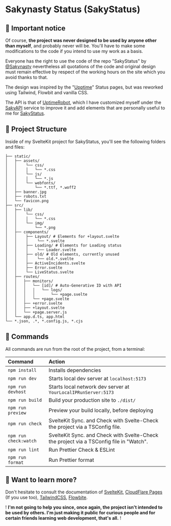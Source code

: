 # Sakynasty Status (SakyStatus)

## 🚧 Important notice

Of course, **the project was never designed to be used by anyone other than myself**, and probably never will be. You'll have to make some modifications to the code if you intend to use my work as a basis.

Everyone has the right to use the code of the repo "SakyStatus" by [@Sakynasty](https://github.com/sakynasty) nevertheless all quotations of the code and original design must remain effective by respect of the working hours on the site which you avoid thanks to that.

The design was inspired by the "[Upptime](https://upptime.js.org/?ref=status.sakynasty.com)" Status pages, but was reworked using Tailwind, Flowbit and vanilla CSS.

The API is that of [UptimeRobot](https://uptimerobot.com/?rid=c0a0c47070eff7), which I have customized myself under the [SakyAPI](https://api.sakynasty.com/api/uptimerobot/monitors?ref=status.sakynasty.com) service to improve it and add elements that are personally useful to me for [SakyStatus](https://status.sakynasty.com).

## 🚀 Project Structure

Inside of my SvelteKit project for SakyStatus, you'll see the following folders and files:

```/
├── static/
│   ├── assets/
│   │    └── css/
│   │    │   └── *.css
│   │    └── js/
│   │    │   └── *.js
│   │    └── webfonts/
│   │        └── *.ttf, *.woff2
│   ├── banner.jpg
│   ├── robots.txt
│   └── favicon.png
├── src/
│   ├── lib/
│   │    └── css/
│   │    │   └── *.css
│   │    └── img/
│   │        └── *.png
│   ├── components/
│   │    ├── Layout/ # Elements for +layout.svelte
│   │    │    └── *.svelte
│   │    ├── Loading/ # Elements for Loading status
│   │    │    └── Loader.svelte
│   │    ├── old/ # Old elements, currently unused
│   │    │    └── old.*.svelte
│   │    ├── ActiveIncidents.svelte
│   │    ├── Error.svelte
│   │    └── LiveStatus.svelte
│   ├── routes/
│   │   ├── monitors/
│   │   │   └── [id]/ # Auto-Generative ID with API
│   │   │   │   └── logs/
│   │   │   │       └── +page.svelte
│   │   │   └── +page.svelte
│   │   ├── +error.svelte
│   │   ├── +layout.svelte
│   │   └── +page.server.js
│   └── app.d.ts, app.html
└── *.json, .*, *.config.js, *.cjs
```

## 🧞 Commands

All commands are run from the root of the project, from a terminal:

| Command               | Action                                                                                  |
| :-------------------- | :-------------------------------------------------------------------------------------- |
| `npm install`         | Installs dependencies                                                                   |
| `npm run dev`         | Starts local dev server at `localhost:5173`                                             |
| `npm run devhost`     | Starts local network dev server at `YourLocalIPRunServer:5173`                          |
| `npm run build`       | Build your production site to `./dist/`                                                 |
| `npm run preview`     | Preview your build locally, before deploying                                            |
| `npm run check`       | SvelteKit Sync. and Check with Svelte-Check the project via a TSConfig file.            |
| `npm run check:watch` | SvelteKit Sync. and Check with Svelte-Check the project via a TSConfig file in "Watch". |
| `npm run lint`        | Run Prettier Check & ESLint                                                             |
| `npm run format`      | Run Prettier format                                                                     |

## 👀 Want to learn more?

Don't hesitate to consult the documentation of [SvelteKit](https://svelte.dev/docs/introduction), [CloudFlare Pages](https://developers.cloudflare.com/pages/framework-guides/deploy-a-svelte-site/#deploy-a-svelte-site) (If you use too), [TailwindCSS](https://tailwindcss.com/docs/guides/sveltekit), [Flowbite](https://flowbite.com/docs/getting-started/svelte/#sveltekit).

! **I'm not going to help you since, once again, the project isn't intended to be used by others. I'm just making it public for curious people and for certain friends learning web development, that's all.** !
